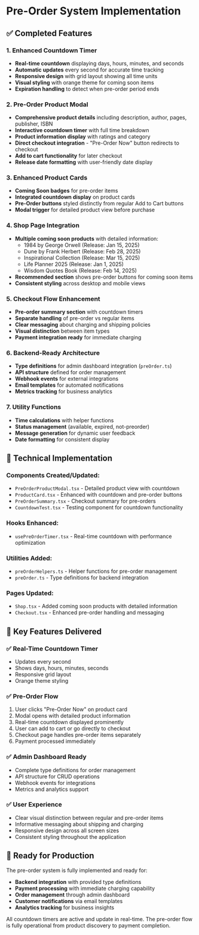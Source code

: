 # Pre-Order System Implementation

## ✅ Completed Features

### 1. Enhanced Countdown Timer
- **Real-time countdown** displaying days, hours, minutes, and seconds
- **Automatic updates** every second for accurate time tracking
- **Responsive design** with grid layout showing all time units
- **Visual styling** with orange theme for coming soon items
- **Expiration handling** to detect when pre-order period ends

### 2. Pre-Order Product Modal
- **Comprehensive product details** including description, author, pages, publisher, ISBN
- **Interactive countdown timer** with full time breakdown
- **Product information display** with ratings and category
- **Direct checkout integration** - "Pre-Order Now" button redirects to checkout
- **Add to cart functionality** for later checkout
- **Release date formatting** with user-friendly date display

### 3. Enhanced Product Cards
- **Coming Soon badges** for pre-order items
- **Integrated countdown display** on product cards
- **Pre-Order buttons** styled distinctly from regular Add to Cart buttons
- **Modal trigger** for detailed product view before purchase

### 4. Shop Page Integration
- **Multiple coming soon products** with detailed information:
  - 1984 by George Orwell (Release: Jan 15, 2025)
  - Dune by Frank Herbert (Release: Feb 28, 2025)
  - Inspirational Collection (Release: Mar 15, 2025)
  - Life Planner 2025 (Release: Jan 1, 2025)
  - Wisdom Quotes Book (Release: Feb 14, 2025)
- **Recommended section** shows pre-order buttons for coming soon items
- **Consistent styling** across desktop and mobile views

### 5. Checkout Flow Enhancement
- **Pre-order summary section** with countdown timers
- **Separate handling** of pre-order vs regular items
- **Clear messaging** about charging and shipping policies
- **Visual distinction** between item types
- **Payment integration ready** for immediate charging

### 6. Backend-Ready Architecture
- **Type definitions** for admin dashboard integration (`preOrder.ts`)
- **API structure** defined for order management
- **Webhook events** for external integrations
- **Email templates** for automated notifications
- **Metrics tracking** for business analytics

### 7. Utility Functions
- **Time calculations** with helper functions
- **Status management** (available, expired, not-preorder)
- **Message generation** for dynamic user feedback
- **Date formatting** for consistent display

## 🔧 Technical Implementation

### Components Created/Updated:
- `PreOrderProductModal.tsx` - Detailed product view with countdown
- `ProductCard.tsx` - Enhanced with countdown and pre-order buttons
- `PreOrderSummary.tsx` - Checkout summary for pre-orders
- `CountdownTest.tsx` - Testing component for countdown functionality

### Hooks Enhanced:
- `usePreOrderTimer.tsx` - Real-time countdown with performance optimization

### Utilities Added:
- `preOrderHelpers.ts` - Helper functions for pre-order management
- `preOrder.ts` - Type definitions for backend integration

### Pages Updated:
- `Shop.tsx` - Added coming soon products with detailed information
- `Checkout.tsx` - Enhanced pre-order handling and messaging

## 🎯 Key Features Delivered

### ✅ Real-Time Countdown Timer
- Updates every second
- Shows days, hours, minutes, seconds
- Responsive grid layout
- Orange theme styling

### ✅ Pre-Order Flow
1. User clicks "Pre-Order Now" on product card
2. Modal opens with detailed product information
3. Real-time countdown displayed prominently
4. User can add to cart or go directly to checkout
5. Checkout page handles pre-order items separately
6. Payment processed immediately

### ✅ Admin Dashboard Ready
- Complete type definitions for order management
- API structure for CRUD operations
- Webhook events for integrations
- Metrics and analytics support

### ✅ User Experience
- Clear visual distinction between regular and pre-order items
- Informative messaging about shipping and charging
- Responsive design across all screen sizes
- Consistent styling throughout the application

## 🚀 Ready for Production

The pre-order system is fully implemented and ready for:
- **Backend integration** with provided type definitions
- **Payment processing** with immediate charging capability
- **Order management** through admin dashboard
- **Customer notifications** via email templates
- **Analytics tracking** for business insights

All countdown timers are active and update in real-time. The pre-order flow is fully operational from product discovery to payment completion.